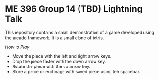 # ME 396 Group 14 (TBD) Lightning Talk 

This repository contains a small demonstration of a game developed using the arcade framework. It is a small clone of tetris.

*How to Play*

* Move the piece with the left and right arrow keys.
* Drop the piece faster with the down arrow key.
* Rotate the piece with the up arrow key.
* Store a peice or exchnage with saved piece using teh spacebar.
